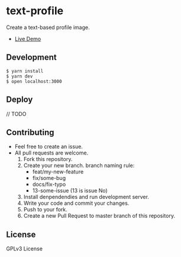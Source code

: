 # text-profile
Create a text-based profile image.

- [Live Demo][live_demo]

## Development

```
$ yarn install
$ yarn dev
$ open localhost:3000
```

## Deploy

// TODO

## Contributing
- Feel free to create an issue.
- All pull requests are welcome.
    1. Fork this repository.
    1. Create your new branch. branch naming rule:
        - feat/my-new-feature
        - fix/some-bug
        - docs/fix-typo
        - 13-some-issue (13 is issue No)
    1. Install denpendendies and run development server.
    1. Write your code and commit your changes.
    1. Push to your fork.
    1. Create a new Pull Request to master branch of this repository.

## License
GPLv3 License

[live_demo]: http://example.com
